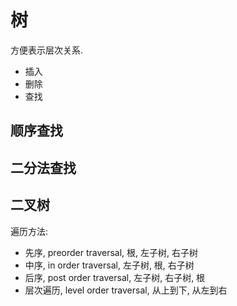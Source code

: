 
# 树

方便表示层次关系.
- 插入
- 删除
- 查找

## 顺序查找

## 二分法查找


## 二叉树

遍历方法:
- 先序, preorder traversal, 根, 左子树, 右子树
- 中序, in order traversal, 左子树, 根, 右子树
- 后序, post order traversal, 左子树, 右子树, 根
- 层次遍历, level order traversal, 从上到下, 从左到右
